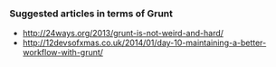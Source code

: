 ### Suggested articles in terms of Grunt

* http://24ways.org/2013/grunt-is-not-weird-and-hard/
* http://12devsofxmas.co.uk/2014/01/day-10-maintaining-a-better-workflow-with-grunt/
